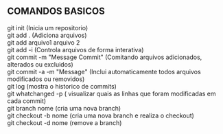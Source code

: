 ## COMANDOS BASICOS ##
git init (Inicia um repositorio)    
git add . (Adiciona arquivos)  
git add arquivo1 arquivo 2  
git add -i (Controla arquivos de forma interativa)    
git commit -m "Message Commit" (Comitando arquivos adicionados, alterados ou excluidos)  
git commit -a -m "Message" (Inclui automaticamente todos arquivos modificados ou removidos)  
git log (mostra o historico de commits)  
git whatchanged -p ( visualizar quais as linhas que foram modificadas em cada commit)  
git branch nome (cria uma nova branch)  
git checkout -b nome (cria uma nova branch e realiza o checkout)  
git checkout -d nome (remove a branch)  


